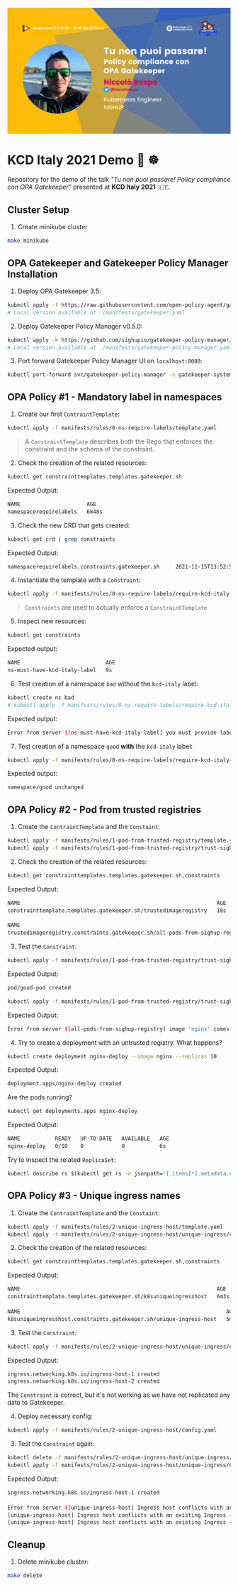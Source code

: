 ![KCD Italy Banner](./assets/kcd_banner.jpeg)

# KCD Italy 2021 Demo 🍕 ☸️

Repository for the demo of the talk *"Tu non puoi passare! Policy compliance con OPA Gatekeeper"* presented at **KCD Italy 2021** 🇮🇹.

## Cluster Setup

1. Create minikube cluster

```bash
make minikube
```

## OPA Gatekeeper and Gatekeeper Policy Manager Installation

1. Deploy OPA Gatekeeper 3.5:

```bash
kubectl apply -f https://raw.githubusercontent.com/open-policy-agent/gatekeeper/release-3.5/deploy/gatekeeper.yaml
# Local version available at ./manifests/gatekeeper.yaml
```

2. Deploy Gatekeeper Policy Manager v0.5.0:

```bash
kubectl apply -k https://github.com/sighupio/gatekeeper-policy-manager/
# Local version available at ./manifests/gatekeeper-policy-manager.yaml
```

3. Port forward Gatekeeper Policy Manager UI on `localhost:8080`:

```bash
kubectl port-forward svc/gatekeeper-policy-manager -n gatekeeper-system 8080:80 &
```

## OPA Policy #1 - Mandatory label in namespaces

1. Create our first `ContraintTemplate`:

```bash
kubectl apply -f manifests/rules/0-ns-require-labels/template.yaml
```

> A `ConstraintTemplate` describes both the Rego that enforces the constraint and the schema of the constraint.

2. Check the creation of the related resources:

```bash
kubectl get constrainttemplates.templates.gatekeeper.sh
```

Expected Output:

```bash
NAME                     AGE
namespacerequirelabels   6m48s
```

3. Check the new CRD that gets created:

```bash
kubectl get crd | grep constraints
```

Expected Output:

```bash
namespacerequirelabels.constraints.gatekeeper.sh     2021-11-15T13:52:53Z
```

4. Instantiate the template with a `Constraint`:

```bash
kubectl apply -f manifests/rules/0-ns-require-labels/require-kcd-italy-label/constraint.yaml
```

> `Constraints` are used to actually enforce a `ConstraintTemplate`

5. Inspect new resources:

```bash
kubectl get constraints
```

Expected output:

```bash
NAME                           AGE
ns-must-have-kcd-italy-label   9s
```

6. Test creation of a namespace `bad` without the `kcd-italy` label:

```bash
kubectl create ns bad
# kubectl apply -f manifests/rules/0-ns-require-labels/require-kcd-italy-label/example_disallowed.yaml                                  
```

Expected output:

```bash
Error from server ([ns-must-have-kcd-italy-label] you must provide labels: {"kcd-italy"}): admission webhook "validation.gatekeeper.sh" denied the request: [ns-must-have-kcd-italy-label] you must provide labels: {"kcd-italy"}
```

7. Test creation of a namespace `good` **with** the `kcd-italy` label:

```bash
kubectl apply -f manifests/rules/0-ns-require-labels/require-kcd-italy-label/example_allowed.yaml
```

Expected output:

```bash
namespace/good unchanged
```

## OPA Policy #2 - Pod from trusted registries

1. Create the `ContraintTemplate` and the `Constaint`:

```bash
kubectl apply -f manifests/rules/1-pod-from-trusted-registry/template.yaml
kubectl apply -f manifests/rules/1-pod-from-trusted-registry/trust-sighup-registry/constraint.yaml
```

2. Check the creation of the related resources:

```bash
kubectl get constrainttemplates.templates.gatekeeper.sh,constraints
```

Expected Output:

```bash
NAME                                                              AGE
constrainttemplate.templates.gatekeeper.sh/trustedimageregistry   18s

NAME                                                                           AGE
trustedimageregistry.constraints.gatekeeper.sh/all-pods-from-sighup-registry   9s
```

3. Test the `Constraint`:

```bash
kubectl apply -f manifests/rules/1-pod-from-trusted-registry/trust-sighup-registry/example_allowed.yaml
```

Expected Output:

```bash
pod/good-pod created
```

```bash
kubectl apply -f manifests/rules/1-pod-from-trusted-registry/trust-sighup-registry/example_disallowed.yaml
```

Expected Output:

```bash
Error from server ([all-pods-from-sighup-registry] image 'nginx' comes from untrusted registry): error when creating "manifests/rules/1-pod-from-trusted-registry/trust-sighup-registry/example_disallowed.yaml": admission webhook "validation.gatekeeper.sh" denied the request: [all-pods-from-sighup-registry] image 'nginx' comes from untrusted registry
```

4. Try to create a deployment with an untrusted registry. What happens?

```bash
kubectl create deployment nginx-deploy --image nginx --replicas 10
```

Expected Output:

```bash
deployment.apps/nginx-deploy created
```

Are the pods running?

```bash
kubectl get deployments.apps nginx-deploy  
```

Expected Output:

```bash
NAME           READY   UP-TO-DATE   AVAILABLE   AGE
nginx-deploy   0/10    0            0           6s
```

Try to inspect the related `ReplicaSet`:

```bash
kubectl describe rs $(kubectl get rs -o jsonpath='{.items[*].metadata.name}' | grep nginx-deploy)
```

## OPA Policy #3 - Unique ingress names

1. Create the `ContraintTemplate` and the `Constaint`:

```bash
kubectl apply -f manifests/rules/2-unique-ingress-host/template.yaml
kubectl apply -f manifests/rules/2-unique-ingress-host/unique-ingress/constraint.yaml
```

2. Check the creation of the related resources:

```bash
kubectl get constrainttemplates.templates.gatekeeper.sh,constraints
```

Expected Output:

```bash
NAME                                                              AGE
constrainttemplate.templates.gatekeeper.sh/k8suniqueingresshost   6m3s

NAME                                                                 AGE
k8suniqueingresshost.constraints.gatekeeper.sh/unique-ingress-host   5m13s
```

3. Test the `Constraint`:

```bash
kubectl apply -f manifests/rules/2-unique-ingress-host/unique-ingress/example_disallowed.yaml
```

Expected Output:

```bash
ingress.networking.k8s.io/ingress-host-1 created
ingress.networking.k8s.io/ingress-host-2 created
```

The `Constraint` is correct, but it's not working as we have not replicated any data to Gatekeeper.

4. Deploy necessary config:

```bash
kubectl apply -f manifests/rules/2-unique-ingress-host/config.yaml
```

3. Test the `Constraint` again:

```bash
kubectl delete -f manifests/rules/2-unique-ingress-host/unique-ingress/example_disallowed.yaml
kubectl apply -f manifests/rules/2-unique-ingress-host/unique-ingress/example_disallowed.yaml 
```

Expected Output:

```bash
ingress.networking.k8s.io/ingress-host-1 created

Error from server ([unique-ingress-host] Ingress host conflicts with an existing Ingress <example-host.example.com>
[unique-ingress-host] Ingress host conflicts with an existing Ingress <example-host.example.com>): error when creating "manifests/rules/2-unique-ingress-host/unique-ingress/example_disallowed.yaml": admission webhook "validation.gatekeeper.sh" denied the request: [unique-ingress-host] Ingress host conflicts with an existing Ingress <example-host.example.com>
[unique-ingress-host] Ingress host conflicts with an existing Ingress <example-host.example.com>
```

## Cleanup

1. Delete minikube cluster:

```bash
make delete
```
